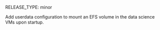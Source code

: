 RELEASE_TYPE: minor

Add userdata configuration to mount an EFS volume in the data science VMs
upon startup.

